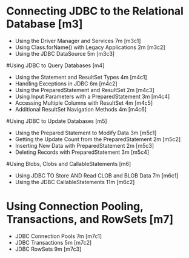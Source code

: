# Connecting JDBC to the Relational Database [m3]
- Using the Driver Manager and Services 7m [m3c1] 
- Using Class.forName() with Legacy Applications 2m [m3c2]
- Using the JDBC DataSource 5m [m3c3]

#Using JDBC to Query Databases [m4]
- Using the Statement and ResultSet Types 4m [m4c1]
- Handling Exceptions in JDBC 6m [m4c2]
- Using the PreparedStatement and ResultSet 2m [m4c3]
- Using Input Parameters with a PreparedStatement 3m [m4c4]
- Accessing Multiple Columns with ResultSet 4m [m4c5]
- Additional ResultSet Navigation Methods 4m [m4c6]

#Using JDBC to Update Databases [m5]
- Using the Prepared Statement to Modify Data 3m [m5c1]
- Getting the Update Count from the PreparedStatement 2m [m5c2]
- Inserting New Data with PreparedStatement 2m [m5c3]
- Deleting Records with PreparedStatement 3m [m5c4]

#Using Blobs, Clobs and CallableStatements [m6]
- Using JDBC TO Store AND Read CLOB and BLOB Data 7m [m6c1]
- Using the JDBC CallableStatements 11m [m6c2]

# Using Connection Pooling, Transactions, and RowSets [m7]
- JDBC Connection Pools 7m [m7c1]
- JDBC Transactions 5m [m7c2]
- JDBC RowSets 9m [m7c3]